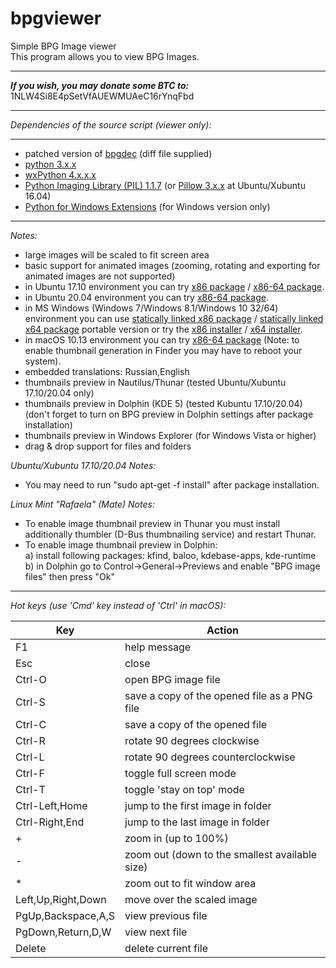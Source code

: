 bpgviewer
===========  
Simple BPG Image viewer  
This program allows you to view BPG Images.  
  
---  
_**If you wish, you may donate some BTC to:**_ 1NLW4Si8E4pSetVfAUEWMUAeC16rYnqFbd  
  
---  

_Dependencies of the source script (viewer only):_  

---  
* patched version of [bpgdec](http://bellard.org/bpg/) (diff file supplied)  
* [python 3.x.x](https://www.python.org/)  
* [wxPython 4.x.x.x](http://www.wxpython.org/)  
* [Python Imaging Library (PIL) 1.1.7](http://www.pythonware.com/products/pil/) (or [Pillow 3.x.x](https://pillow.readthedocs.org/) at Ubuntu/Xubuntu 16.04)  
* [Python for Windows Extensions](http://sourceforge.net/projects/pywin32/) (for Windows version only)

---
_Notes:_  
- large images will be scaled to fit screen area  
- basic support for animated images (zooming, rotating and exporting for animated images are not supported)  
- in Ubuntu 17.10 environment you can try [x86 package](https://github.com/asimba/pybpgviewer/releases/download/v1.26/bpgviewer-1.26-ubuntu-17.10-i386.deb) / [x86-64 package](https://github.com/asimba/pybpgviewer/releases/download/v1.26/bpgviewer-1.26-ubuntu-17.10-amd64.deb).  
- in Ubuntu 20.04 environment you can try [x86-64 package](https://github.com/asimba/pybpgviewer/releases/download/v1.26/bpgviewer-1.26-ubuntu-20.04-amd64.deb).  
- in MS Windows (Windows 7/Windows 8.1/Windows 10 32/64) environment you can use [statically linked x86 package](https://github.com/asimba/pybpgviewer/releases/download/v1.26/bpgviewer-1.26-win32-portable.7z) / [statically linked x64 package](https://github.com/asimba/pybpgviewer/releases/download/v1.26/bpgviewer-1.26-win64-portable.7z) portable version or try the [x86 installer](https://github.com/asimba/pybpgviewer/releases/download/v1.26/bpgviewer-1.26-win32-setup.exe) / [x64 installer](https://github.com/asimba/pybpgviewer/releases/download/v1.26/bpgviewer-1.26-win64-setup.exe).  
- in macOS 10.13 environment you can try [x86-64 package](https://github.com/asimba/pybpgviewer/releases/download/v1.26/bpgviewer-1.26-macos-10.13.dmg) (Note: to enable thumbnail generation in Finder you may have to reboot your system).  
- embedded translations: Russian,English  
- thumbnails preview in Nautilus/Thunar (tested Ubuntu/Xubuntu 17.10/20.04 only)  
- thumbnails preview in Dolphin (KDE 5) (tested Kubuntu 17.10/20.04) (don't forget to turn on BPG preview in Dolphin settings after package installation)  
- thumbnails preview in Windows Explorer (for Windows Vista or higher)  
- drag & drop support for files and folders  

_Ubuntu/Xubuntu 17.10/20.04 Notes:_  
* You may need to run "sudo apt-get -f install" after package installation.  

_Linux Mint "Rafaela" (Mate) Notes:_  
* To enable image thumbnail preview in Thunar you must install additionally thumbler (D-Bus thumbnailing service) and restart Thunar.  
* To enable image thumbnail preview in Dolphin:  
  a) install following packages: kfind, baloo, kdebase-apps, kde-runtime  
  b) in Dolphin go to Control->General->Previews and enable "BPG image files" then press "Ok"  

---
_Hot keys (use 'Cmd' key instead of 'Ctrl' in macOS):_  

Key  | Action
----- | ------  
F1 | help message  
Esc | close  
Ctrl-O | open BPG image file  
Ctrl-S | save a copy of the opened file as a PNG file  
Ctrl-C | save a copy of the opened file  
Ctrl-R | rotate 90 degrees clockwise  
Ctrl-L | rotate 90 degrees counterclockwise  
Ctrl-F | toggle full screen mode  
Ctrl-T | toggle 'stay  on  top' mode  
Ctrl-Left,Home | jump to the first image in folder  
Ctrl-Right,End | jump to the last image in folder  
\+ | zoom in (up to 100%)  
\- | zoom out (down to the smallest available size)  
\* | zoom out to fit window area
Left,Up,Right,Down | move over the scaled image  
PgUp,Backspace,A,S | view previous file  
PgDown,Return,D,W | view next file  
Delete | delete current file  
